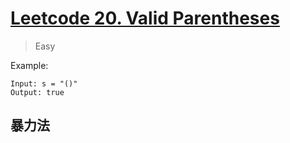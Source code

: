 # [Leetcode 20. Valid Parentheses](https://leetcode.com/problems/valid-parentheses/)
> Easy

Example:
```
Input: s = "()"
Output: true
```

## 暴力法
